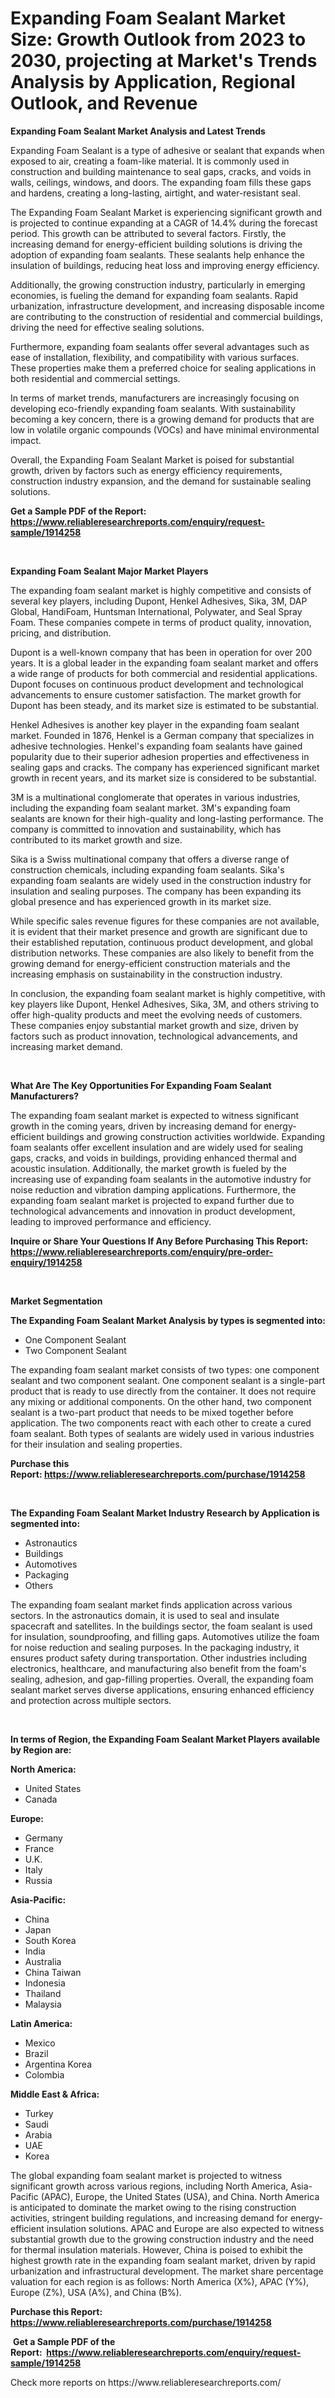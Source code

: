 <p><h1>Expanding Foam Sealant Market Size: Growth Outlook from 2023 to 2030, projecting at Market's Trends Analysis by Application, Regional Outlook, and Revenue</h1></p><p><strong>Expanding Foam Sealant Market Analysis and Latest Trends</strong></p>
<p><p>Expanding Foam Sealant is a type of adhesive or sealant that expands when exposed to air, creating a foam-like material. It is commonly used in construction and building maintenance to seal gaps, cracks, and voids in walls, ceilings, windows, and doors. The expanding foam fills these gaps and hardens, creating a long-lasting, airtight, and water-resistant seal.</p><p>The Expanding Foam Sealant Market is experiencing significant growth and is projected to continue expanding at a CAGR of 14.4% during the forecast period. This growth can be attributed to several factors. Firstly, the increasing demand for energy-efficient building solutions is driving the adoption of expanding foam sealants. These sealants help enhance the insulation of buildings, reducing heat loss and improving energy efficiency.</p><p>Additionally, the growing construction industry, particularly in emerging economies, is fueling the demand for expanding foam sealants. Rapid urbanization, infrastructure development, and increasing disposable income are contributing to the construction of residential and commercial buildings, driving the need for effective sealing solutions.</p><p>Furthermore, expanding foam sealants offer several advantages such as ease of installation, flexibility, and compatibility with various surfaces. These properties make them a preferred choice for sealing applications in both residential and commercial settings.</p><p>In terms of market trends, manufacturers are increasingly focusing on developing eco-friendly expanding foam sealants. With sustainability becoming a key concern, there is a growing demand for products that are low in volatile organic compounds (VOCs) and have minimal environmental impact.</p><p>Overall, the Expanding Foam Sealant Market is poised for substantial growth, driven by factors such as energy efficiency requirements, construction industry expansion, and the demand for sustainable sealing solutions.</p></p>
<p><strong>Get a Sample PDF of the Report:&nbsp; <a href="https://www.reliableresearchreports.com/enquiry/request-sample/1914258">https://www.reliableresearchreports.com/enquiry/request-sample/1914258</a></strong></p>
<p>&nbsp;</p>
<p><strong>Expanding Foam Sealant Major Market Players</strong></p>
<p><p>The expanding foam sealant market is highly competitive and consists of several key players, including Dupont, Henkel Adhesives, Sika, 3M, DAP Global, HandiFoam, Huntsman International, Polywater, and Seal Spray Foam. These companies compete in terms of product quality, innovation, pricing, and distribution.</p><p>Dupont is a well-known company that has been in operation for over 200 years. It is a global leader in the expanding foam sealant market and offers a wide range of products for both commercial and residential applications. Dupont focuses on continuous product development and technological advancements to ensure customer satisfaction. The market growth for Dupont has been steady, and its market size is estimated to be substantial.</p><p>Henkel Adhesives is another key player in the expanding foam sealant market. Founded in 1876, Henkel is a German company that specializes in adhesive technologies. Henkel's expanding foam sealants have gained popularity due to their superior adhesion properties and effectiveness in sealing gaps and cracks. The company has experienced significant market growth in recent years, and its market size is considered to be substantial.</p><p>3M is a multinational conglomerate that operates in various industries, including the expanding foam sealant market. 3M's expanding foam sealants are known for their high-quality and long-lasting performance. The company is committed to innovation and sustainability, which has contributed to its market growth and size.</p><p>Sika is a Swiss multinational company that offers a diverse range of construction chemicals, including expanding foam sealants. Sika's expanding foam sealants are widely used in the construction industry for insulation and sealing purposes. The company has been expanding its global presence and has experienced growth in its market size.</p><p>While specific sales revenue figures for these companies are not available, it is evident that their market presence and growth are significant due to their established reputation, continuous product development, and global distribution networks. These companies are also likely to benefit from the growing demand for energy-efficient construction materials and the increasing emphasis on sustainability in the construction industry.</p><p>In conclusion, the expanding foam sealant market is highly competitive, with key players like Dupont, Henkel Adhesives, Sika, 3M, and others striving to offer high-quality products and meet the evolving needs of customers. These companies enjoy substantial market growth and size, driven by factors such as product innovation, technological advancements, and increasing market demand.</p></p>
<p>&nbsp;</p>
<p><strong>What Are The Key Opportunities For Expanding Foam Sealant Manufacturers?</strong></p>
<p><p>The expanding foam sealant market is expected to witness significant growth in the coming years, driven by increasing demand for energy-efficient buildings and growing construction activities worldwide. Expanding foam sealants offer excellent insulation and are widely used for sealing gaps, cracks, and voids in buildings, providing enhanced thermal and acoustic insulation. Additionally, the market growth is fueled by the increasing use of expanding foam sealants in the automotive industry for noise reduction and vibration damping applications. Furthermore, the expanding foam sealant market is projected to expand further due to technological advancements and innovation in product development, leading to improved performance and efficiency.</p></p>
<p><strong>Inquire or Share Your Questions If Any Before Purchasing This Report: <a href="https://www.reliableresearchreports.com/enquiry/pre-order-enquiry/1914258">https://www.reliableresearchreports.com/enquiry/pre-order-enquiry/1914258</a></strong></p>
<p>&nbsp;</p>
<p><strong>Market Segmentation</strong></p>
<p><strong>The Expanding Foam Sealant Market Analysis by types is segmented into:</strong></p>
<p><ul><li>One Component Sealant</li><li>Two Component Sealant</li></ul></p>
<p><p>The expanding foam sealant market consists of two types: one component sealant and two component sealant. One component sealant is a single-part product that is ready to use directly from the container. It does not require any mixing or additional components. On the other hand, two component sealant is a two-part product that needs to be mixed together before application. The two components react with each other to create a cured foam sealant. Both types of sealants are widely used in various industries for their insulation and sealing properties.</p></p>
<p><strong>Purchase this Report:&nbsp;<a href="https://www.reliableresearchreports.com/purchase/1914258">https://www.reliableresearchreports.com/purchase/1914258</a></strong></p>
<p>&nbsp;</p>
<p><strong>The Expanding Foam Sealant Market Industry Research by Application is segmented into:</strong></p>
<p><ul><li>Astronautics</li><li>Buildings</li><li>Automotives</li><li>Packaging</li><li>Others</li></ul></p>
<p><p>The expanding foam sealant market finds application across various sectors. In the astronautics domain, it is used to seal and insulate spacecraft and satellites. In the buildings sector, the foam sealant is used for insulation, soundproofing, and filling gaps. Automotives utilize the foam for noise reduction and sealing purposes. In the packaging industry, it ensures product safety during transportation. Other industries including electronics, healthcare, and manufacturing also benefit from the foam's sealing, adhesion, and gap-filling properties. Overall, the expanding foam sealant market serves diverse applications, ensuring enhanced efficiency and protection across multiple sectors.</p></p>
<p>&nbsp;</p>
<p><strong>In terms of Region, the Expanding Foam Sealant Market Players available by Region are:</strong></p>
<p>
    <p> <strong> North America: </strong>
        <ul>
            <li>United States</li>
            <li>Canada</li>
        </ul>
        </p> 
    <p> <strong> Europe: </strong>
        <ul>
            <li>Germany</li>
            <li>France</li>
            <li>U.K.</li>
            <li>Italy</li>
            <li>Russia</li>
        </ul>
        </p> 
    <p> <strong> Asia-Pacific: </strong>
        <ul>
            <li>China</li>
            <li>Japan</li>
            <li>South Korea</li>
            <li>India</li>
            <li>Australia</li>
            <li>China Taiwan</li>
            <li>Indonesia</li>
            <li>Thailand</li>
            <li>Malaysia</li>
        </ul>
        </p> 
    <p> <strong> Latin America: </strong>
        <ul>
            <li>Mexico</li>
            <li>Brazil</li>
            <li>Argentina Korea</li>
            <li>Colombia</li>
        </ul>
        </p> 
    <p> <strong> Middle East & Africa: </strong>
        <ul>
            <li>Turkey</li>
            <li>Saudi</li>
            <li>Arabia</li>
            <li>UAE</li>
            <li>Korea</li>
        </ul>
    </p>
    </p>
<p><p>The global expanding foam sealant market is projected to witness significant growth across various regions, including North America, Asia-Pacific (APAC), Europe, the United States (USA), and China. North America is anticipated to dominate the market owing to the rising construction activities, stringent building regulations, and increasing demand for energy-efficient insulation solutions. APAC and Europe are also expected to witness substantial growth due to the growing construction industry and the need for thermal insulation materials. However, China is poised to exhibit the highest growth rate in the expanding foam sealant market, driven by rapid urbanization and infrastructural development. The market share percentage valuation for each region is as follows: North America (X%), APAC (Y%), Europe (Z%), USA (A%), and China (B%).</p></p>
<p><strong>Purchase this Report: <a href="https://www.reliableresearchreports.com/purchase/1914258">https://www.reliableresearchreports.com/purchase/1914258</a></strong></p>
<p>&nbsp;<strong>Get a Sample PDF of the Report:&nbsp;&nbsp;<a href="https://www.reliableresearchreports.com/enquiry/request-sample/1914258">https://www.reliableresearchreports.com/enquiry/request-sample/1914258</a></strong></p>
<p><strong></strong></p>
<p>Check more reports on https://www.reliableresearchreports.com/</p>